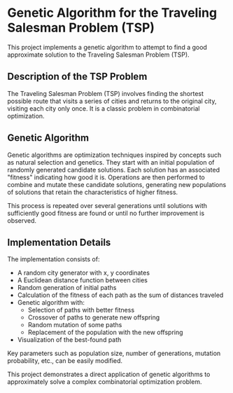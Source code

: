 # Genetic Algorithm for the Traveling Salesman Problem (TSP)

This project implements a genetic algorithm to attempt to find a good approximate solution to the Traveling Salesman Problem (TSP).

## Description of the TSP Problem

The Traveling Salesman Problem (TSP) involves finding the shortest possible route that visits a series of cities and returns to the original city, visiting each city only once. It is a classic problem in combinatorial optimization.

## Genetic Algorithm

Genetic algorithms are optimization techniques inspired by concepts such as natural selection and genetics. They start with an initial population of randomly generated candidate solutions. Each solution has an associated "fitness" indicating how good it is. Operations are then performed to combine and mutate these candidate solutions, generating new populations of solutions that retain the characteristics of higher fitness.

This process is repeated over several generations until solutions with sufficiently good fitness are found or until no further improvement is observed.

## Implementation Details

The implementation consists of:

- A random city generator with x, y coordinates
- A Euclidean distance function between cities
- Random generation of initial paths
- Calculation of the fitness of each path as the sum of distances traveled
- Genetic algorithm with:
  - Selection of paths with better fitness
  - Crossover of paths to generate new offspring
  - Random mutation of some paths
  - Replacement of the population with the new offspring
- Visualization of the best-found path

Key parameters such as population size, number of generations, mutation probability, etc., can be easily modified.

This project demonstrates a direct application of genetic algorithms to approximately solve a complex combinatorial optimization problem.
